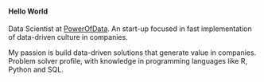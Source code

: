 #### Hello World 


Data Scientist at [PowerOfData](https://www.powerofdata.com.br/#fale-conosco). An start-up focused in fast implementation of data-driven culture in companies.

My passion is build data-driven solutions that generate value in companies. Problem solver profile, with knowledge in programming languages like R, Python and SQL.

